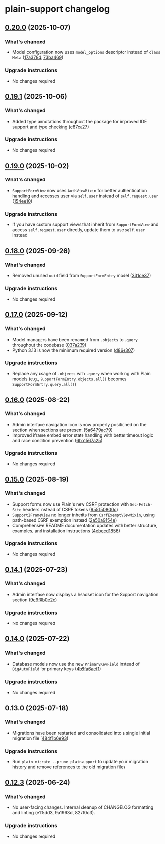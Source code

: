# plain-support changelog

## [0.20.0](https://github.com/dropseed/plain/releases/plain-support@0.20.0) (2025-10-07)

### What's changed

- Model configuration now uses `model_options` descriptor instead of `class Meta` ([17a378d](https://github.com/dropseed/plain/commit/17a378dcfb), [73ba469](https://github.com/dropseed/plain/commit/73ba469ba0))

### Upgrade instructions

- No changes required

## [0.19.1](https://github.com/dropseed/plain/releases/plain-support@0.19.1) (2025-10-06)

### What's changed

- Added type annotations throughout the package for improved IDE support and type checking ([c87ca27](https://github.com/dropseed/plain/commit/c87ca27ed2))

### Upgrade instructions

- No changes required

## [0.19.0](https://github.com/dropseed/plain/releases/plain-support@0.19.0) (2025-10-02)

### What's changed

- `SupportFormView` now uses `AuthViewMixin` for better authentication handling and accesses user via `self.user` instead of `self.request.user` ([154ee10](https://github.com/dropseed/plain/commit/154ee10375))

### Upgrade instructions

- If you have custom support views that inherit from `SupportFormView` and access `self.request.user` directly, update them to use `self.user` instead

## [0.18.0](https://github.com/dropseed/plain/releases/plain-support@0.18.0) (2025-09-26)

### What's changed

- Removed unused `uuid` field from `SupportFormEntry` model ([331ce37](https://github.com/dropseed/plain/commit/331ce37992))

### Upgrade instructions

- No changes required

## [0.17.0](https://github.com/dropseed/plain/releases/plain-support@0.17.0) (2025-09-12)

### What's changed

- Model managers have been renamed from `.objects` to `.query` throughout the codebase ([037a239](https://github.com/dropseed/plain/commit/037a239ef4))
- Python 3.13 is now the minimum required version ([d86e307](https://github.com/dropseed/plain/commit/d86e307efb))

### Upgrade instructions

- Replace any usage of `.objects` with `.query` when working with Plain models (e.g., `SupportFormEntry.objects.all()` becomes `SupportFormEntry.query.all()`)

## [0.16.0](https://github.com/dropseed/plain/releases/plain-support@0.16.0) (2025-08-22)

### What's changed

- Admin interface navigation icon is now properly positioned on the section when sections are present ([5a6479ac79](https://github.com/dropseed/plain/commit/5a6479ac79))
- Improved iframe embed error state handling with better timeout logic and race condition prevention ([6bb1567a25](https://github.com/dropseed/plain/commit/6bb1567a25))

### Upgrade instructions

- No changes required

## [0.15.0](https://github.com/dropseed/plain/releases/plain-support@0.15.0) (2025-08-19)

### What's changed

- Support forms now use Plain's new CSRF protection with `Sec-Fetch-Site` headers instead of CSRF tokens ([955150800c](https://github.com/dropseed/plain/commit/955150800c))
- `SupportIFrameView` no longer inherits from `CsrfExemptViewMixin`, using path-based CSRF exemption instead ([2a50a9154e](https://github.com/dropseed/plain/commit/2a50a9154e))
- Comprehensive README documentation updates with better structure, examples, and installation instructions ([4ebecd1856](https://github.com/dropseed/plain/commit/4ebecd1856))

### Upgrade instructions

- No changes required

## [0.14.1](https://github.com/dropseed/plain/releases/plain-support@0.14.1) (2025-07-23)

### What's changed

- Admin interface now displays a headset icon for the Support navigation section ([9e9f8b0e2c](https://github.com/dropseed/plain/commit/9e9f8b0e2c))

### Upgrade instructions

- No changes required

## [0.14.0](https://github.com/dropseed/plain/releases/plain-support@0.14.0) (2025-07-22)

### What's changed

- Database models now use the new `PrimaryKeyField` instead of `BigAutoField` for primary keys ([4b8fa6aef1](https://github.com/dropseed/plain/commit/4b8fa6aef1))

### Upgrade instructions

- No changes required

## [0.13.0](https://github.com/dropseed/plain/releases/plain-support@0.13.0) (2025-07-18)

### What's changed

- Migrations have been restarted and consolidated into a single initial migration file ([484f1b6e93](https://github.com/dropseed/plain/commit/484f1b6e93))

### Upgrade instructions

- Run `plain migrate --prune plainsupport` to update your migration history and remove references to the old migration files

## [0.12.3](https://github.com/dropseed/plain/releases/plain-support@0.12.3) (2025-06-24)

### What's changed

- No user-facing changes. Internal cleanup of CHANGELOG formatting and linting (e1f5dd3, 9a1963d, 82710c3).

### Upgrade instructions

- No changes required
